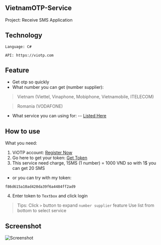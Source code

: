 ## VietnamOTP-Service
Project: Receive SMS Application

## Technology
```Language: C#```

```API: https://viotp.com```

## Feature
- Get otp so quickly
- What number you can get (number supplier): 
> Vietnam (Viettel, Vinaphone, Mobiphone, Vietnamobile, ITELECOM)

> Romania (VODAFONE)
- What service you can using for:
-- [Listed Here](https://pastebin.com/raw/gFmEbcfV)

## How to use
What you need:
1. ViOTP account: [Register Now](https://viotp.com/Account/Register)
2. Go here to get your token: [Get Token](https://viotp.com/Account/ApiDocument2)
3. This service need charge, 1SMS (1 number) = 1000 VND so with 1$ you can get 20 SMS

- or you can try with my token: 
```
f86d615a10ad420da39f6a4484ff2ad9
```
4. Enter token to `Textbox` and click login
> Tips: 
> Click `>` button to expand `number supplier` feature
> Use list from bottom to select service

## Screenshot
![Screenshot](https://i.paste.pics/0d56c5a74e0c50a5589d8b315c28be69.png)
